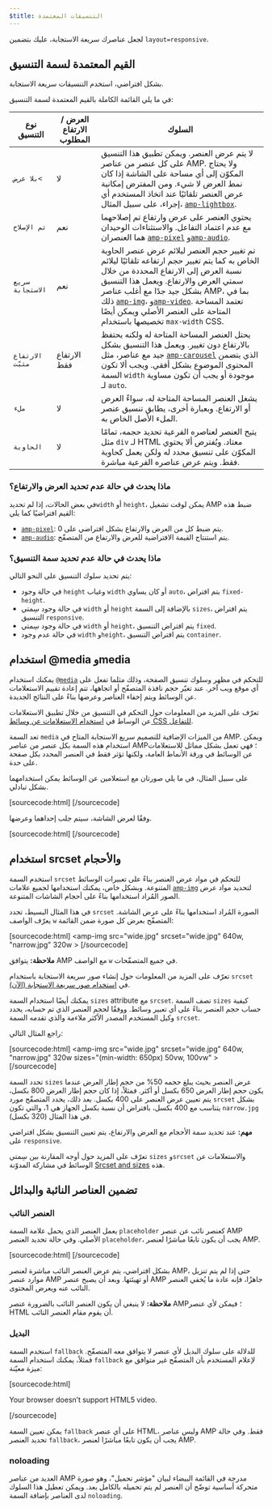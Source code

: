 ```yaml
---
$title: التنسيقات المعتمدة
---
```


لجعل عناصرك سريعة الاستجابة،
عليك بتضمين `layout=responsive`.

## القيم المعتمدة لسمة التنسيق

بشكل افتراضي،
استخدم التنسيقات سريعة الاستجابة.

في ما يلي القائمة الكاملة بالقيم المعتمدة لسمة التنسيق:

<table>
  <thead>
    <tr>
      <th class="col-twenty" data-th="Layout type">نوع التنسيق</th>
      <th class="col-twenty" data-th="Width/height required">العرض / الارتفاع المطلوب</th>
      <th data-th="Behavior">السلوك</th>
    </tr>
  </thead>
  <tbody>
    <tr>
      <td class="col-twenty" data-th="Layout type"><code>بلا عرض<</code></td>
      <td class="col-twenty" data-th="Description">لا</td>
      <td data-th="Behavior">لا يتم عرض العنصر. ويمكن تطبيق هذا التنسيق على كل عنصر من عناصر AMP. ولا يحتاج المكوّن إلى أي مساحة على الشاشة إذا كان نمط العرض لا شيء. ومن المفترض إمكانية عرض العنصر تلقائيًا عند اتخاذ المستخدم أي إجراء، على سبيل المثال، <a href="../../../../documentation/components/reference/amp-lightbox.md"><code>amp-lightbox</code></a>.</td>
    </tr>
    <tr>
      <td class="col-twenty" data-th="Layout type"><code>تم الإصلاح</code></td>
      <td class="col-twenty" data-th="Description">نعم</td>
      <td data-th="Behavior">يحتوي العنصر على عرض وارتفاع تم إصلاحهما مع عدم اعتماد التفاعل. والاستثناءات الوحيدان هما العنصران <a href="../../../../documentation/components/reference/amp-pixel.md"><code>amp-pixel</code></a> و<a href="../../../../documentation/components/reference/amp-audio.md"><code>amp-audio</code></a>.</td>
    </tr>
    <tr>
      <td class="col-twenty" data-th="Layout type"><code>سريع الاستجابة</code></td>
      <td class="col-twenty" data-th="Description">نعم</td>
      <td data-th="Behavior">تم تغيير حجم العنصر ليلائم عرض عنصر الحاوية الخاص به كما يتم تغيير حجم ارتفاعه تلقائيًا ليلائم نسبة العرض إلى الارتفاع المحددة من خلال سمتي العرض والارتفاع. ويعمل هذا التنسيق بشكل جيد جدًا مع أغلب عناصر AMP، بما في ذلك <a href="../../../../documentation/components/reference/amp-img.md"><code>amp-img</code></a>، و<a href="../../../../documentation/components/reference/amp-video.md"><code>amp-video</code></a>. تعتمد المساحة المتاحة على العنصر الأصلي ويمكن أيضًا تخصيصها باستخدام <code>max-width</code> CSS.</td>
    </tr>
    <tr>
      <td class="col-twenty" data-th="Layout type"><code>الارتفاع مثبّت</code></td>
      <td class="col-twenty" data-th="Description">الارتفاع فقط</td>
      <td data-th="Behavior">يحتل العنصر المساحة المتاحة له ولكنه يحتفظ بالارتفاع دون تغيير. ويعمل هذا التنسيق بشكل جيد مع عناصر، مثل <a href="../../../../documentation/components/reference/amp-carousel.md"><code>amp-carousel</code></a> الذي يتضمن المحتوى الموضوع بشكل أفقي. ويجب ألا تكون السمة <code>width</code> موجودة أو يجب أن تكون مساوية لـ <code>auto</code>.</td>
    </tr>
    <tr>
      <td class="col-twenty" data-th="Layout type"><code>ملء</code></td>
      <td class="col-twenty" data-th="Description">لا</td>
      <td data-th="Behavior">يشغل العنصر المساحة المتاحة له، سواءً العرض أو الارتفاع. وبعبارة أخرى، يطابق تنسيق عنصر الملء الأصل الخاص به.</td>
    </tr>
    <tr>
      <td class="col-twenty" data-th="Layout type"><code>الحاوية</code></td>
      <td class="col-twenty" data-th="Description">لا</td>
      <td data-th="Behavior">يتيح العنصر لعناصره الفرعية تحديد حجمه، تمامًا مثل <code>div</code> لـ HTML معتاد. ويُفترض ألا يحتوي المكوّن على تنسيق محدد له ولكن يعمل كحاوية فقط. ويتم عرض عناصره الفرعية مباشرة.</td>
    </tr>
  </tbody>
</table>

### ماذا يحدث في حالة عدم تحديد العرض والارتفاع؟

في بعض الحالات، إذا لم تحديد`width` أو `height`،
يمكن لوقت تشغيل AMP ضبط هذه القيم افتراضيًا كما يلي:

* [`amp-pixel`](../../../../documentation/components/reference/amp-pixel.md): يتم ضبط كل من العرض والارتفاع بشكل افتراضي على 0.
* [`amp-audio`](../../../../documentation/components/reference/amp-audio.md): يتم استنتاج القيمة الافتراضية للعرض والارتفاع من المتصفّح.

### ماذا يحدث في حالة عدم تحديد سمة التنسيق؟

يتم تحديد سلوك التنسيق على النحو التالي:

* في حالة وجود `height` وغياب `width` أو كان يساوي `auto`، يتم افتراض `fixed-height`.
* في حالة وجود سِمتي `width` أو `height` بالإضافة إلى السمة `sizes`، يتم افتراض التنسيق `responsive`.
* في حالة وجود سِمتي `width` أو `height`، يتم افتراض التنسيق `fixed`.
* في حالة عدم وجود `width` و`height`، يتم افتراض التنسيق `container`.

## استخدام @media وmedia

يمكنك استخدام [`@media`](https://developer.mozilla.org/en-US/docs/Web/CSS/@media)
للتحكم في مظهر وسلوك تنسيق الصفحة، وذلك مثلما تفعل على أي موقع ويب آخر.
عند تغيّر حجم نافذة المتصفّح أو اتجاهها،
تتم إعادة تقييم الاستعلامات عن الوسائط ويتم إخفاء العناصر وعرضها
بناءً على النتائج الجديدة.

تعرّف على المزيد من المعلومات حول التحكم في التنسيق من خلال تطبيق الاستعلامات عن الوساط في
[استخدام الاستعلامات عن وسائط CSS للتفاعل](https://developers.google.com/web/fundamentals/design-and-ui/responsive/fundamentals/use-media-queries?hl=en).

تعد السمة `media` من الميزات الإضافية للتصميم سريع الاستجابة المتاح في AMP.
ويمكن استخدام هذه السمة بكل عنصر من عناصر AMP؛
فهي تعمل بشكل مماثل للاستعلامات عن الوسائط في ورقة الأنماط العامة،
ولكنها تؤثر فقط في العنصر المحدد بكل صفحة على حدة.

على سبيل المثال، في ما يلي صورتان مع استعلامين عن الوسائط يمكن استخدامهما بشكل تبادلي.

[sourcecode:html]
<amp-img
    media="(min-width: 650px)"
    src="wide.jpg"
    width=466
    height=355
    layout="responsive" >
</amp-img>
[/sourcecode]

وفقًا لعرض الشاشة، سيتم جلب إحداهما وعرضها.

[sourcecode:html]
<amp-img
    media="(max-width: 649px)"
    src="narrow.jpg"
    width=527
    height=193
    layout="responsive" >
</amp-img>
[/sourcecode]

## استخدام srcset والأحجام

استخدم السمة `srcset` للتحكم في مواد عرض العنصر
بناءً على تعبيرات الوسائط المتنوعة.
وبشكل خاص، يمكنك استخدامها لجميع علامات <a href="../../../../documentation/components/reference/amp-img.md"><code>amp-img</code></a>
لتحديد مواد عرض الصور المُراد استخدامها بناءً على أحجام الشاشات المتنوعة.

في هذا المثال البسيط،
تحدد `srcset` الصورة المُراد استخدامها بناءً على عرض الشاشة.
يعرّف الواصف `w` المتصفّح بعرض كل صورة ضمن القائمة:

[sourcecode:html]
<amp-img
    src="wide.jpg"
    srcset="wide.jpg" 640w,
           "narrow.jpg" 320w >
</amp-img>
[/sourcecode]

**ملاحظة:** يتوافق AMP مع الواصف `w` في جميع المتصفّحات.

تعرّف على المزيد من المعلومات حول إنشاء صور سريعة الاستجابة باستخدام `srcset`
في [استخدام صور سريعة الاستجابة (الآن)](http://alistapart.com/article/using-responsive-images-now).

يمكنك أيضًا استخدام السمة `sizes` attribute مع `srcset`.
تصف السمة `sizes` كيفية حساب حجم العنصر
بناءً على أي تعبير وسائط.
ووفقًا لحجم العنصر الذي تم حسابه،
يحدد وكيل المستخدم المصدر الأكثر ملاءمة والذي تقدمه السمة `srcset`.

راجع المثال التالي:

[sourcecode:html]
<amp-img
    src="wide.jpg"
    srcset="wide.jpg" 640w,
           "narrow.jpg" 320w
    sizes="(min-width: 650px) 50vw, 100vw" >
</amp-img>
[/sourcecode]

تحدد السمة `sizes` عرض العنصر بحيث يبلغ حجمه 50% من حجم إطار العرض
عندما يكون حجم إطار العرض 650 بكسل أو أكثر.
فمثلاً، إذا كان حجم إطار العرض 800 بكسل،
يتم تعيين عرض العنصر على 400 بكسل.
بعد ذلك، يحدد المتصفّح مورد `srcset` بشكل يتناسب مع 400 بكسل،
بافتراض أن نسبة بكسل الجهاز هي 1،
والتي تكون `narrow.jpg` في هذا المثال (320 بكسل).

**مهم:** عند تحديد سمة الأحجام مع العرض والارتفاع،
يتم تعيين التنسيق بشكل افتراضي على `responsive`.

تعرّف على المزيد حول أوجه المقارنة بين سِمتي `sizes` و`srcset`
والاستعلامات عن الوسائط في مشاركة المدوّنة
[Srcset and sizes](https://ericportis.com/posts/2014/srcset-sizes/) هذه.

## تضمين العناصر النائبة والبدائل

### العنصر النائب

يعمل العنصر الذي يحمل علامة السمة `placeholder` كعنصر
نائب عن عنصر AMP الأصلي.
وفي حالة تحديد العنصر `placeholder`، يجب أن يكون تابعًا مباشرًا لعنصر AMP.

[sourcecode:html]
<amp-anim src="animated.gif" width=466 height=355 layout="responsive" >
    <amp-img placeholder src="preview.png" layout="fill"></amp-img>
</amp-anim>
[/sourcecode]

بشكل افتراضي، يتم عرض العنصر النائب مباشرة لعنصر AMP،
حتى إذا لم يتم تنزيل موارد عنصر AMP أو تهيئتها.
وبعد أن يصبح عنصر AMP جاهزًا، فإنه عادة ما يُخفي العنصر النائب عنه ويعرض المحتوى.

**ملاحظة:** لا ينبغي أن يكون العنصر النائب بالضرورة عنصر AMP؛
فيمكن لأي عنصر HTML أن يقوم مقام العنصر النائب.

### البديل

استخدم السمة `fallback` للدلالة على سلوك البديل
لأي عنصر لا يتوافق معه المتصفّح.
فمثلاً، يمكنك استخدام السمة `fallback` لإعلام المستخدم
بأن المتصفّح غير متوافق مع ميزة معيّنة:

[sourcecode:html]
<amp-video width=400 height=300 src="https://yourhost.com/videos/myvideo.mp4"
    poster="myvideo-poster.jpg" >
  <div fallback>
        <p>Your browser doesn’t support HTML5 video.</p>
  </div>
</amp-video>
[/sourcecode]

يمكن تعيين السمة `fallback` على أي عنصر HTML، وليس عناصر AMP فقط.
وفي حالة تحديد العنصر `fallback`، يجب أن يكون تابعًا مباشرًا لعنصر AMP.

### noloading

العديد من عناصر AMP مدرجة في القائمة البيضاء لبيان "مؤشر تحميل"،
وهو صورة متحركة أساسية توضّح أن العنصر لم يتم تحميله بالكامل بعد.
ويمكن تعطيل هذا السلوك لدى العناصر بإضافة السمة `noloading`.
